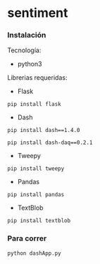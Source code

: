 # sentiment

### Instalación

Tecnología:
- python3

Librerias requeridas:
- Flask

`pip install flask`

- Dash

`pip install dash==1.4.0 `

`pip install dash-daq==0.2.1 `

- Tweepy

`pip install tweepy `

- Pandas

`pip install pandas `

- TextBlob

`pip install textblob`

### Para correr

` python dashApp.py `